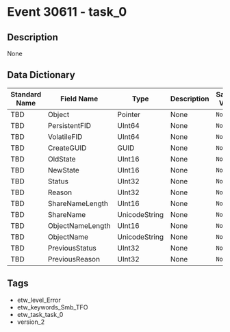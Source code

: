 # Event 30611 - task_0

## Description
None

## Data Dictionary
|Standard Name|Field Name|Type|Description|Sample Value|
|---|---|---|---|---|
|TBD|Object|Pointer|None|`None`|
|TBD|PersistentFID|UInt64|None|`None`|
|TBD|VolatileFID|UInt64|None|`None`|
|TBD|CreateGUID|GUID|None|`None`|
|TBD|OldState|UInt16|None|`None`|
|TBD|NewState|UInt16|None|`None`|
|TBD|Status|UInt32|None|`None`|
|TBD|Reason|UInt32|None|`None`|
|TBD|ShareNameLength|UInt16|None|`None`|
|TBD|ShareName|UnicodeString|None|`None`|
|TBD|ObjectNameLength|UInt16|None|`None`|
|TBD|ObjectName|UnicodeString|None|`None`|
|TBD|PreviousStatus|UInt32|None|`None`|
|TBD|PreviousReason|UInt32|None|`None`|

## Tags
* etw_level_Error
* etw_keywords_Smb_TFO
* etw_task_task_0
* version_2